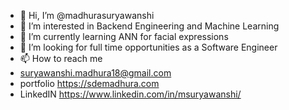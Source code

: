 - 👋 Hi, I’m @madhurasuryawanshi
- 👀 I’m interested in Backend Engineering and Machine Learning
- 🌱 I’m currently learning ANN for facial expressions
- 💞️ I’m looking for full time opportunities as a Software Engineer
- 📫 How to reach me 
- suryawanshi.madhura18@gmail.com
- portfolio https://sdemadhura.com
- LinkedIN https://www.linkedin.com/in/msuryawanshi/

<!---
madhurasuryawanshi/madhurasuryawanshi is a ✨ special ✨ repository because its `README.md` (this file) appears on your GitHub profile.
You can click the Preview link to take a look at your changes.
--->
